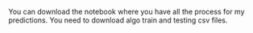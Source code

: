 You can download the notebook where you have all the process for my predictions. You need to download algo  train and testing csv files.
